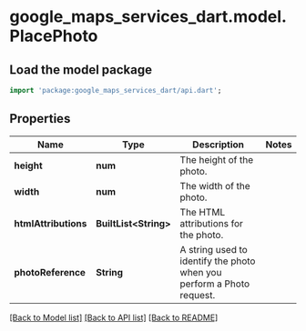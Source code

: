 # google_maps_services_dart.model.PlacePhoto

## Load the model package
```dart
import 'package:google_maps_services_dart/api.dart';
```

## Properties
Name | Type | Description | Notes
------------ | ------------- | ------------- | -------------
**height** | **num** | The height of the photo. | 
**width** | **num** | The width of the photo. | 
**htmlAttributions** | **BuiltList&lt;String&gt;** | The HTML attributions for the photo. | 
**photoReference** | **String** | A string used to identify the photo when you perform a Photo request. | 

[[Back to Model list]](../README.md#documentation-for-models) [[Back to API list]](../README.md#documentation-for-api-endpoints) [[Back to README]](../README.md)


